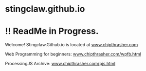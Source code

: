 # stingclaw.github.io
# !! ReadMe in Progress.
Welcome! Stingclaw.Github.io is located at www.chipthrasher.com

Web Programming for beginners: www.chipthrasher.com/wpfb.html

ProcessingJS Archive: www.chipthrasher.com/pjs.html
